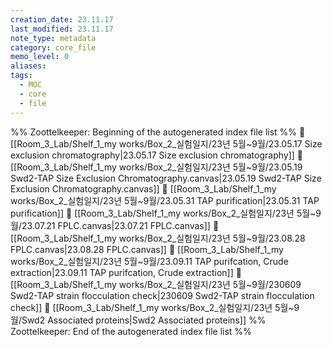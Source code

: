 ```yaml
---
creation_date: 23.11.17
last_modified: 23.11.17
note_type: metadata
category: core_file
memo_level: 0
aliases: 
tags:
  - MOC
  - core
  - file
---
```

%% Zoottelkeeper: Beginning of the autogenerated index file list  %%
📄 [[Room_3_Lab/Shelf_1_my works/Box_2_실험일지/23년 5월~9월/23.05.17 Size exclusion chromatography|23.05.17 Size exclusion chromatography]]
📄 [[Room_3_Lab/Shelf_1_my works/Box_2_실험일지/23년 5월~9월/23.05.19 Swd2-TAP Size Exclusion Chromatography.canvas|23.05.19 Swd2-TAP Size Exclusion Chromatography.canvas]]
📄 [[Room_3_Lab/Shelf_1_my works/Box_2_실험일지/23년 5월~9월/23.05.31 TAP purification|23.05.31 TAP purification]]
📄 [[Room_3_Lab/Shelf_1_my works/Box_2_실험일지/23년 5월~9월/23.07.21 FPLC.canvas|23.07.21 FPLC.canvas]]
📄 [[Room_3_Lab/Shelf_1_my works/Box_2_실험일지/23년 5월~9월/23.08.28  FPLC.canvas|23.08.28  FPLC.canvas]]
📄 [[Room_3_Lab/Shelf_1_my works/Box_2_실험일지/23년 5월~9월/23.09.11 TAP purifcation, Crude extraction|23.09.11 TAP purifcation, Crude extraction]]
📄 [[Room_3_Lab/Shelf_1_my works/Box_2_실험일지/23년 5월~9월/230609 Swd2-TAP strain flocculation check|230609 Swd2-TAP strain flocculation check]]
📄 [[Room_3_Lab/Shelf_1_my works/Box_2_실험일지/23년 5월~9월/Swd2 Associated proteins|Swd2 Associated proteins]]
%% Zoottelkeeper: End of the autogenerated index file list  %%

